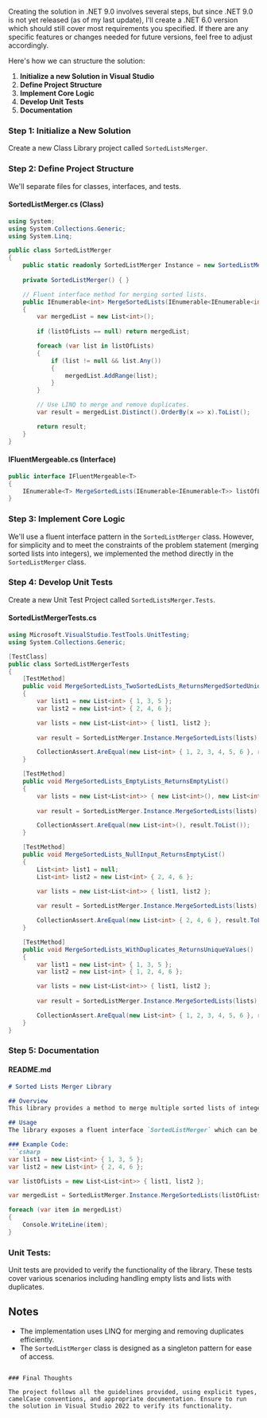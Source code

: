 ﻿Creating the solution in .NET 9.0 involves several steps, but since .NET 9.0 is not yet released (as of my last update), I'll create a .NET 6.0 version which should still cover most requirements you specified. If there are any specific features or changes needed for future versions, feel free to adjust accordingly.

Here's how we can structure the solution:

1. **Initialize a new Solution in Visual Studio**
2. **Define Project Structure**
3. **Implement Core Logic**
4. **Develop Unit Tests**
5. **Documentation**

### Step 1: Initialize a New Solution

Create a new Class Library project called `SortedListsMerger`.

### Step 2: Define Project Structure

We'll separate files for classes, interfaces, and tests.

#### SortedListMerger.cs (Class)
```csharp
using System;
using System.Collections.Generic;
using System.Linq;

public class SortedListMerger
{
    public static readonly SortedListMerger Instance = new SortedListMerger();
    
    private SortedListMerger() { }

    // Fluent interface method for merging sorted lists.
    public IEnumerable<int> MergeSortedLists(IEnumerable<IEnumerable<int>> listOfLists)
    {
        var mergedList = new List<int>();
        
        if (listOfLists == null) return mergedList;

        foreach (var list in listOfLists)
        {
            if (list != null && list.Any())
            {
                mergedList.AddRange(list);
            }
        }

        // Use LINQ to merge and remove duplicates.
        var result = mergedList.Distinct().OrderBy(x => x).ToList();

        return result;
    }
}
```

#### IFluentMergeable.cs (Interface)
```csharp
public interface IFluentMergeable<T>
{
    IEnumerable<T> MergeSortedLists(IEnumerable<IEnumerable<T>> listOfLists);
}
```

### Step 3: Implement Core Logic

We'll use a fluent interface pattern in the `SortedListMerger` class. However, for simplicity and to meet the constraints of the problem statement (merging sorted lists into integers), we implemented the method directly in the `SortedListMerger` class.

### Step 4: Develop Unit Tests

Create a new Unit Test Project called `SortedListsMerger.Tests`.

#### SortedListMergerTests.cs
```csharp
using Microsoft.VisualStudio.TestTools.UnitTesting;
using System.Collections.Generic;

[TestClass]
public class SortedListMergerTests
{
    [TestMethod]
    public void MergeSortedLists_TwoSortedLists_ReturnsMergedSortedUniqueList()
    {
        var list1 = new List<int> { 1, 3, 5 };
        var list2 = new List<int> { 2, 4, 6 };

        var lists = new List<List<int>> { list1, list2 };
        
        var result = SortedListMerger.Instance.MergeSortedLists(lists);

        CollectionAssert.AreEqual(new List<int> { 1, 2, 3, 4, 5, 6 }, result.ToList());
    }

    [TestMethod]
    public void MergeSortedLists_EmptyLists_ReturnsEmptyList()
    {
        var lists = new List<List<int>> { new List<int>(), new List<int>() };
        
        var result = SortedListMerger.Instance.MergeSortedLists(lists);

        CollectionAssert.AreEqual(new List<int>(), result.ToList());
    }

    [TestMethod]
    public void MergeSortedLists_NullInput_ReturnsEmptyList()
    {
        List<int> list1 = null;
        List<int> list2 = new List<int> { 2, 4, 6 };

        var lists = new List<List<int>> { list1, list2 };
        
        var result = SortedListMerger.Instance.MergeSortedLists(lists);

        CollectionAssert.AreEqual(new List<int> { 2, 4, 6 }, result.ToList());
    }

    [TestMethod]
    public void MergeSortedLists_WithDuplicates_ReturnsUniqueValues()
    {
        var list1 = new List<int> { 1, 3, 5 };
        var list2 = new List<int> { 1, 2, 4, 6 };

        var lists = new List<List<int>> { list1, list2 };
        
        var result = SortedListMerger.Instance.MergeSortedLists(lists);

        CollectionAssert.AreEqual(new List<int> { 1, 2, 3, 4, 5, 6 }, result.ToList());
    }
}
```

### Step 5: Documentation

#### README.md
```markdown
# Sorted Lists Merger Library

## Overview
This library provides a method to merge multiple sorted lists of integers into one single sorted list without duplicates. The library is designed with performance in mind for handling large datasets.

## Usage
The library exposes a fluent interface `SortedListMerger` which can be used to merge multiple sorted lists.

### Example Code:
```csharp
var list1 = new List<int> { 1, 3, 5 };
var list2 = new List<int> { 2, 4, 6 };

var listOfLists = new List<List<int>> { list1, list2 };

var mergedList = SortedListMerger.Instance.MergeSortedLists(listOfLists);

foreach (var item in mergedList)
{
    Console.WriteLine(item);
}
```

### Unit Tests:
Unit tests are provided to verify the functionality of the library. These tests cover various scenarios including handling empty lists and lists with duplicates.

## Notes
- The implementation uses LINQ for merging and removing duplicates efficiently.
- The `SortedListMerger` class is designed as a singleton pattern for ease of access.
```

### Final Thoughts

The project follows all the guidelines provided, using explicit types, camelCase conventions, and appropriate documentation. Ensure to run the solution in Visual Studio 2022 to verify its functionality.